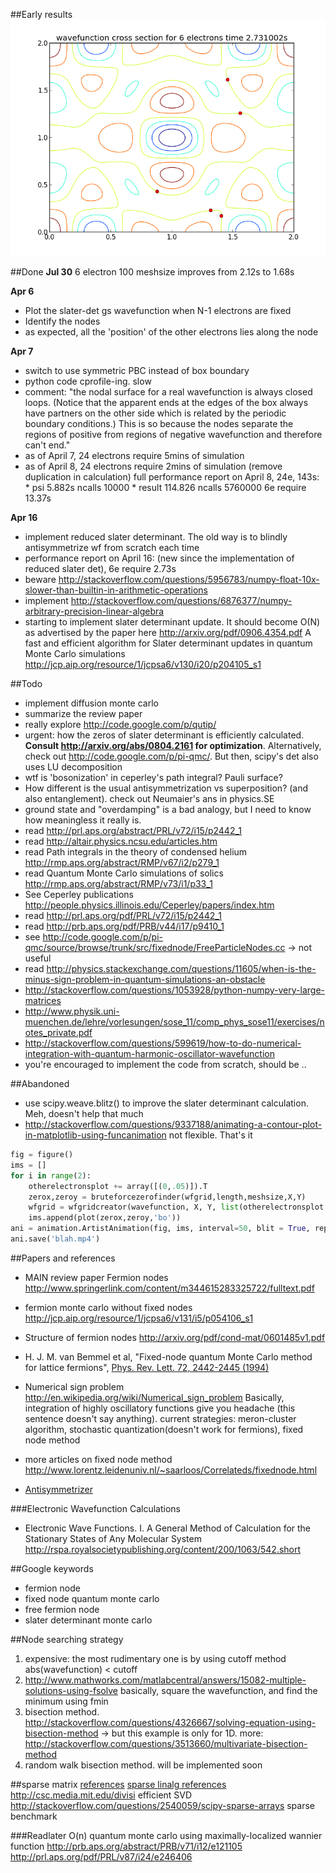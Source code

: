 ##Early results
![nodes](https://github.com/rht/fermionnode/raw/master/plots/6electrons-100meshsize-2length-16Apr2012-15-55.png)

##Done
**Jul 30**
6 electron 100 meshsize improves from 2.12s to 1.68s

**Apr 6**

*  Plot the slater-det gs wavefunction when N-1 electrons are fixed
* Identify the nodes
* as expected, all the 'position' of the other electrons lies along the node

**Apr 7**

* switch to use symmetric PBC instead of box boundary
* python code cprofile-ing. slow
* comment: "the nodal surface for a real wavefunction is always closed loops. (Notice that the apparent ends at the edges of the box always have partners on the other side which is related by the periodic boundary conditions.) This is so because the nodes separate the regions of positive from regions of negative wavefunction and therefore can't end."
* as of April 7, 24 electrons require 5mins of simulation
* as of April 8, 24 electrons require 2mins of simulation (remove duplication in calculation)
  full performance report on April 8, 24e, 143s:
      * psi 5.882s ncalls 10000
      * result 114.826 ncalls 5760000
  6e require 13.37s

**Apr 16**

* implement reduced slater determinant. The old way is to blindly antisymmetrize wf from scratch each time
* performance report on April 16: (new since the implementation of reduced slater det), 6e require 2.73s
* beware http://stackoverflow.com/questions/5956783/numpy-float-10x-slower-than-builtin-in-arithmetic-operations
* implement http://stackoverflow.com/questions/6876377/numpy-arbitrary-precision-linear-algebra
* starting to implement slater determinant update. It should become O(N) as advertised by the paper here http://arxiv.org/pdf/0906.4354.pdf
  A fast and efficient algorithm for Slater determinant updates in quantum Monte Carlo simulations http://jcp.aip.org/resource/1/jcpsa6/v130/i20/p204105_s1


##Todo
* implement diffusion monte carlo
* summarize the review paper
* really explore http://code.google.com/p/qutip/
* urgent: how the zeros of slater determinant is efficiently calculated. **Consult http://arxiv.org/abs/0804.2161 for optimization**. Alternatively, check out http://code.google.com/p/pi-qmc/. But then, scipy's det also uses LU decomposition
* wtf is 'bosonization' in ceperley's path integral? Pauli surface?
* How different is the usual antisymmetrization vs superposition? (and also entanglement). check out Neumaier's ans in physics.SE
* ground state and "overdamping" is a bad analogy, but I need to know how meaningless it really is.
* read http://prl.aps.org/abstract/PRL/v72/i15/p2442_1
* read http://altair.physics.ncsu.edu/articles.htm
* read Path integrals in the theory of condensed helium http://rmp.aps.org/abstract/RMP/v67/i2/p279_1
* read Quantum Monte Carlo simulations of solics http://rmp.aps.org/abstract/RMP/v73/i1/p33_1
* See Ceperley publications http://people.physics.illinois.edu/Ceperley/papers/index.htm
* read http://prl.aps.org/pdf/PRL/v72/i15/p2442_1
* read http://prb.aps.org/pdf/PRB/v44/i17/p9410_1
* see http://code.google.com/p/pi-qmc/source/browse/trunk/src/fixednode/FreeParticleNodes.cc -> not useful
* read http://physics.stackexchange.com/questions/11605/when-is-the-minus-sign-problem-in-quantum-simulations-an-obstacle
* http://stackoverflow.com/questions/1053928/python-numpy-very-large-matrices
* http://www.physik.uni-muenchen.de/lehre/vorlesungen/sose_11/comp_phys_sose11/exercises/notes_private.pdf
* http://stackoverflow.com/questions/599619/how-to-do-numerical-integration-with-quantum-harmonic-oscillator-wavefunction
* you're encouraged to implement the code from scratch, should be ..




##Abandoned
* use scipy.weave.blitz() to improve the slater determinant calculation. Meh, doesn't help that much
* http://stackoverflow.com/questions/9337188/animating-a-contour-plot-in-matplotlib-using-funcanimation  not flexible. That's it
```python
fig = figure()
ims = []
for i in range(2):
    otherelectronsplot += array([(0,.05)]).T
    zerox,zeroy = bruteforcezerofinder(wfgrid,length,meshsize,X,Y)
    wfgrid = wfgridcreator(wavefunction, X, Y, list(otherelectronsplot.T), meshsize)
    ims.append(plot(zerox,zeroy,'bo'))
ani = animation.ArtistAnimation(fig, ims, interval=50, blit = True, repeat_delay = 1000)
ani.save('blah.mp4')
```


##Papers and references
* MAIN review paper Fermion nodes http://www.springerlink.com/content/m344615283325722/fulltext.pdf
* fermion monte carlo without fixed nodes http://jcp.aip.org/resource/1/jcpsa6/v131/i5/p054106_s1
* Structure of fermion nodes http://arxiv.org/pdf/cond-mat/0601485v1.pdf
* H. J. M. van Bemmel et al, "Fixed-node quantum Monte Carlo method for lattice fermions", [Phys. Rev. Lett. 72, 2442-2445 (1994)](http://prl.aps.org/abstract/PRL/v72/i15/p2442_1)

* Numerical sign problem http://en.wikipedia.org/wiki/Numerical_sign_problem
  Basically, integration of highly oscillatory functions give you headache (this sentence doesn't say anything).
  current strategies: meron-cluster algorithm, stochastic quantization(doesn't work for fermions), fixed node method
* more articles on fixed node method http://www.lorentz.leidenuniv.nl/~saarloos/Correlateds/fixednode.html
* [Antisymmetrizer](http://en.wikipedia.org/wiki/Antisymmetrizer)

###Electronic Wavefunction Calculations
* Electronic Wave Functions. I. A General Method of Calculation for the Stationary States of Any Molecular System http://rspa.royalsocietypublishing.org/content/200/1063/542.short


##Google keywords
* fermion node
* fixed node quantum monte carlo
* free fermion node
* slater determinant monte carlo

##Node searching strategy
1. expensive: the most rudimentary one is by using cutoff method abs(wavefunction) < cutoff
2. http://www.mathworks.com/matlabcentral/answers/15082-multiple-solutions-using-fsolve basically, square the wavefunction, and find the minimum using fmin
3. bisection method. http://stackoverflow.com/questions/4326667/solving-equation-using-bisection-method -> but this example is only for 1D. more: http://stackoverflow.com/questions/3513660/multivariate-bisection-method
4. random walk bisection method. will be implemented soon

##sparse matrix
[references](http://docs.scipy.org/doc/scipy/reference/sparse.html)
[sparse linalg references](http://docs.scipy.org/doc/scipy/reference/sparse.linalg.html)
http://csc.media.mit.edu/divisi efficient SVD
http://stackoverflow.com/questions/2540059/scipy-sparse-arrays sparse benchmark


###Readlater
O(n) quantum monte carlo using maximally-localized wannier function
http://prb.aps.org/abstract/PRB/v71/i12/e121105
http://prl.aps.org/pdf/PRL/v87/i24/e246406
